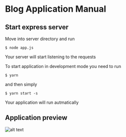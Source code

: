 # Blog Application Manual

## Start express server

Move into server directory and run

```$ node app.js```

Your server will start listening to the requests


To start application in development mode you need to run

```$ yarn```

and then simply

```$ yarn start -s```

Your application will run autmatically


## Application preview

![alt text](https://image.ibb.co/bOT8bv/blog_preview.gif)
